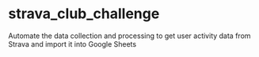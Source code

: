# strava_club_challenge
Automate the data collection and processing to get user activity data from Strava and import it into Google Sheets

